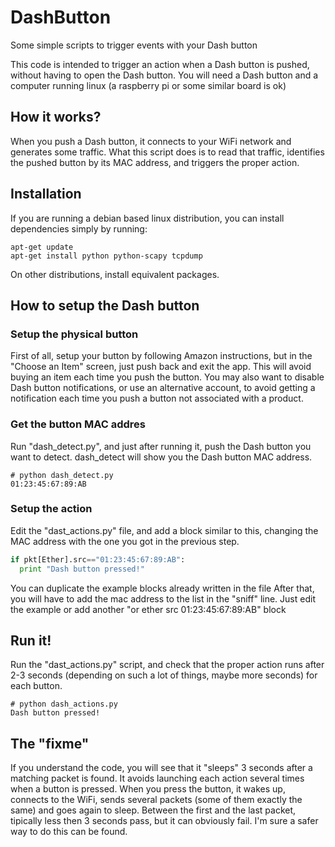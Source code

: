 # DashButton
Some simple scripts to trigger events with your Dash button

This code is intended to trigger an action when a Dash button is pushed, without having to open the Dash button. You will need a Dash button and a computer running linux (a raspberry pi or some similar board is ok)

## How it works?
When you push a Dash button, it connects to your WiFi network and generates some traffic. What this script does is to read that traffic, identifies the pushed button by its MAC address, and triggers the proper action.

## Installation
If you are running a debian based linux distribution, you can install dependencies simply by running:
```shell
apt-get update
apt-get install python python-scapy tcpdump
```
On other distributions, install equivalent packages.

## How to setup the Dash button
### Setup the physical button
First of all, setup your button by following Amazon instructions, but in the "Choose an Item" screen, just push back and exit the app. This will avoid buying an item each time you push the button. You may also want to disable Dash button notifications, or use an alternative account, to avoid getting a notification each time you push a button not associated with a product.

### Get the button MAC addres
Run "dash_detect.py", and just after running it, push the Dash button you want to detect. dash_detect will show you the Dash button MAC address.
```shell
# python dash_detect.py 
01:23:45:67:89:AB
```


### Setup the action
Edit the "dast_actions.py" file, and add a block similar to this, changing the MAC address with the one you got in the previous step.
```python
if pkt[Ether].src=="01:23:45:67:89:AB":
  print "Dash button pressed!"
```
You can duplicate the example blocks already written in the file
After that, you will have to add the mac address to the list in the "sniff" line. Just edit the example or add another "or ether src 01:23:45:67:89:AB" block

## Run it!
Run the "dast_actions.py" script, and check that the proper action runs after 2-3 seconds (depending on such a lot of things, maybe more seconds) for each button.
```shell
# python dash_actions.py 
Dash button pressed!
```

## The "fixme"
If you understand the code, you will see that it "sleeps" 3 seconds after a matching packet is found. It avoids launching each action several times when a button is pressed.
When you press the button, it wakes up, connects to the WiFi, sends several packets (some of them exactly the same) and goes again to sleep. Between the first and the last packet, tipically less then 3 seconds pass, but it can obviously fail.
I'm sure a safer way to do this can be found.
